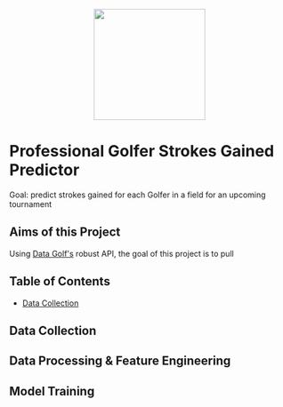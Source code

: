 <p align="center">
  <img width="200" height="200" src="https://datagolf.com/static/dg_logo.png">
</p>

# Professional Golfer Strokes Gained Predictor

Goal: predict strokes gained for each Golfer in a field for an upcoming tournament

## Aims of this Project
Using [Data Golf's](https://datagolf.com/) robust API, the goal of this project is to pull 


## Table of Contents 
- [Data Collection](#dataCollection)
## Data Collection <a class="anchor" id="dataCollection"></a>


## Data Processing & Feature Engineering

## Model Training






